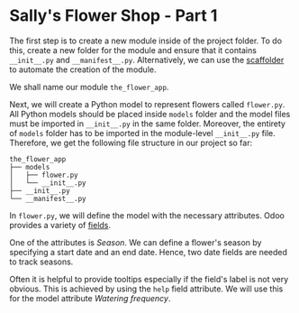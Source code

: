 # Sally's Flower Shop - Part 1

The first step is to create a new module inside of the project folder. To do this, create a new folder for the module
and ensure that it contains `__init__.py` and `__manifest__.py`. Alternatively, we can use
the [scaffolder](https://www.odoo.com/documentation/15.0/developer/cli.html#scaffolding)
to automate the creation of the module.

We shall name our module `the_flower_app`.

Next, we will create a Python model to represent flowers called `flower.py`. All Python models should be
placed inside `models` folder and the model files must be imported in `__init__.py` in the same folder. Moreover, the
entirety of `models` folder has to be imported in the module-level `__init__.py` file. Therefore, we get the following
file structure in our project so far:

```text
the_flower_app
├── models
│   ├── flower.py
│   └── __init__.py
├── __init__.py
└── __manifest__.py
```

In `flower.py`, we will define the model with the necessary attributes. Odoo provides a variety
of [fields](https://www.odoo.com/documentation/16.0/developer/reference/backend/orm.html#fields).


<p>
One of the attributes is <i>Season</i>. We can define a flower's season by specifying a start date and an end date. Hence,
two date fields are needed to track seasons.
<GitHubButton link="https://www.odoo.com/documentation/16.0/developer/reference/backend/orm.html#fields"></GitHubButton>
</p>

Often it is helpful to provide tooltips especially if the field's label is not very obvious. This is achieved by using
the `help` field attribute. We will use this for the model attribute _Watering frequency_.
